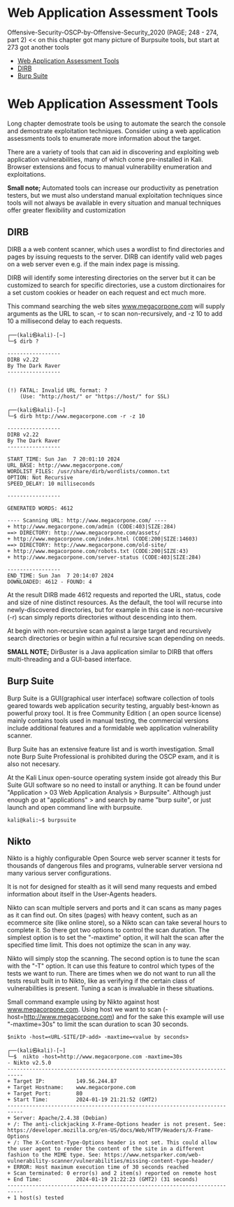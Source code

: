 # Web Application Assessment Tools
Offensive-Security-OSCP-by-Offensive-Security_2020 (PAGE; 248 - 274, part 2) << on this chapter got many picture of Burpsuite tools, but start at 273 got another tools

- [Web Application Assessment Tools](#Web-Application-Assessment-Tools)
- [DIRB](#DIRB)
- [Burp Suite](#Burp-Suite)

# Web Application Assessment Tools
Long chapter demostrate tools be using to automate the search the console and demostrate exploitation techniques. Consider using a web application assessments tools to enumerate more information about the target.

There are a variety of tools that can aid in discovering and exploiting web application vulnerabilities, many of which come pre-installed in Kali. Browser extensions and focus to manual vulnerability enumeration and exploitations.

<b> Small note; </b> Automated tools can increase our productivity as penetration testers, but we must also understand manual exploitation techniques since tools will not always 
be available in every situation and manual techniques offer greater flexibility and 
customization

## DIRB

DIRB a a web content scanner, which uses a wordlist to find directories and pages by issuing requests to the server. DIRB can identify valid web pages on a web server even e.g. if the main index page is missing.

DIRB will identify some interesting directories on the server but it can be customized to search for specific directories, use a custom dirctionaires for a set custom cookies or header on each request and ect much more.

This command searching the web sites www.megacorpone.com will supply arguments as the URL to scan, -r to scan non-recursively, and -z 10 to add 10 a millisecond delay to each requests.

```
┌──(kali㉿kali)-[~]
└─$ dirb ?       

-----------------
DIRB v2.22    
By The Dark Raver
-----------------


(!) FATAL: Invalid URL format: ?
    (Use: "http://host/" or "https://host/" for SSL)
```

```
┌──(kali㉿kali)-[~]
└─$ dirb http://www.megacorpone.com -r -z 10 

-----------------
DIRB v2.22    
By The Dark Raver
-----------------

START_TIME: Sun Jan  7 20:01:10 2024
URL_BASE: http://www.megacorpone.com/
WORDLIST_FILES: /usr/share/dirb/wordlists/common.txt
OPTION: Not Recursive
SPEED_DELAY: 10 milliseconds

-----------------

GENERATED WORDS: 4612                                                          

---- Scanning URL: http://www.megacorpone.com/ ----
+ http://www.megacorpone.com/admin (CODE:403|SIZE:284)                                                                                                
==> DIRECTORY: http://www.megacorpone.com/assets/                                                                                                     
+ http://www.megacorpone.com/index.html (CODE:200|SIZE:14603)                                                                                         
==> DIRECTORY: http://www.megacorpone.com/old-site/                                                                                                   
+ http://www.megacorpone.com/robots.txt (CODE:200|SIZE:43)                                                                                            
+ http://www.megacorpone.com/server-status (CODE:403|SIZE:284)                                                                                        
                                                                                                                                                      
-----------------
END_TIME: Sun Jan  7 20:14:07 2024
DOWNLOADED: 4612 - FOUND: 4

```

At the result DIRB made 4612 requests and reported the URL, status, code and size of nine distinct resources. As the default, the tool will recurse into newly-discovered directories, but for example in this case is non-recursive (-r) scan simply reports directories without descending into them.

At begin with non-recursive scan against a large target and recursively search directories or begin within a ful recursive scan depending on needs.

<b>SMALL NOTE;</b> DirBuster is a Java application similar to DIRB that offers multi-threading and a GUI-based interface.

## Burp Suite

Burp Suite is a GUI(graphical user interface) software collection of tools geared towards web application security testing, arguably best-known as powerful proxy tool. It is free Community Edition ( an open source license) mainly contains tools used in manual testing, the commercial versions include additional features and a formidable web application vulnerability scanner. 

Burp Suite has an extensive feature list and is worth investigation. Small note Burp Suite Professional is prohibited during the OSCP exam, and it is also not necesary.

At the Kali Linux open-source operating system inside got already this Bur Suite GUI software so no need to install or anything. It can be found under "Application > 03 Web Application Analysis > Burpsuite". Although just enough go at "applications" > and search by name "burp suite", or just launch and open command line with burpsuite.

```
kali@kali:~$ burpsuite
```

<!-- Offensive-Security-OSCP-by-Offensive-Security_2020 PAGE: 250 - 273 -->

## Nikto

Nikto is a highly configurable Open Source web server scanner it tests for thousands of dangerous files and programs, vulnerable server versiona nd many various server configurations.

It is not for designed for stealth as it will send many requests and embed information about itself in the User-Agents headers.

Nikto can scan multiple servers and ports and it can scans as many pages as it can find out. On sites (pages) with heavy content, such as an ecommerce site (like online store), so a Nikto scan can take several hours to complete it. So there got two options to control the scan duration. The simplest option is to set the "-maxtime" option, it will halt the scan after the specified time limit. This does not optimize the scan in any way.

Nikto will simply stop the scanning. The second option is to tune the scan with the "-T" option. It can use this feature to control which types of the tests we want to run. There are times when we do not want to run all the tests result built in to Nikto, like as verifying if the certain class of vulnerabilities is present. Tuning a scan is invaluable in these situations.

Small command example using by Nikto against host www.megacorpone.com. Using host we want to scan (-host=http://www.megacorpone.com) and for the sake this example will use "-maxtime=30s" to limit the scan duration to scan 30 seconds.

`$nikto -host=<URL-SITE/IP-add> -maxtime=<value by seconds>`

```
┌──(kali㉿kali)-[~]
└─$  nikto -host=http://www.megacorpone.com -maxtime=30s
- Nikto v2.5.0
---------------------------------------------------------------------------
+ Target IP:          149.56.244.87
+ Target Hostname:    www.megacorpone.com
+ Target Port:        80
+ Start Time:         2024-01-19 21:21:52 (GMT2)
---------------------------------------------------------------------------
+ Server: Apache/2.4.38 (Debian)
+ /: The anti-clickjacking X-Frame-Options header is not present. See: https://developer.mozilla.org/en-US/docs/Web/HTTP/Headers/X-Frame-Options
+ /: The X-Content-Type-Options header is not set. This could allow the user agent to render the content of the site in a different fashion to the MIME type. See: https://www.netsparker.com/web-vulnerability-scanner/vulnerabilities/missing-content-type-header/
+ ERROR: Host maximum execution time of 30 seconds reached
+ Scan terminated: 0 error(s) and 2 item(s) reported on remote host
+ End Time:           2024-01-19 21:22:23 (GMT2) (31 seconds)
---------------------------------------------------------------------------
+ 1 host(s) tested
```









